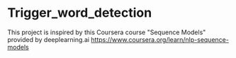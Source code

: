 # Trigger_word_detection

This project is inspired by this Coursera course "Sequence Models" provided by deeplearning.ai 
https://www.coursera.org/learn/nlp-sequence-models
